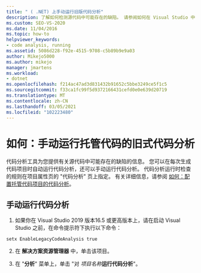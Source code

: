 ```yaml
---
title: " ( .NET) 上手动运行旧版代码分析"
description: 了解如何检测源代码中可能存在的缺陷。 请参阅如何在 Visual Studio 中的托管代码上手动运行旧版代码分析。
ms.custom: SEO-VS-2020
ms.date: 11/04/2016
ms.topic: how-to
helpviewer_keywords:
- code analysis, running
ms.assetid: 5086d228-f92e-4515-9708-c5b89b9e9a03
author: Mikejo5000
ms.author: mikejo
manager: jmartens
ms.workload:
- dotnet
ms.openlocfilehash: f214ac47ad3d831432b91652c5bbe3249ce5f1c5
ms.sourcegitcommit: f33ca1fc99f5d9372166431cefd0e0e639d20719
ms.translationtype: MT
ms.contentlocale: zh-CN
ms.lasthandoff: 03/05/2021
ms.locfileid: "102223480"
---
```

# <a name="how-to-run-legacy-code-analysis-manually-for-managed-code"></a>如何：手动运行托管代码的旧式代码分析

代码分析工具为您提供有关源代码中可能存在的缺陷的信息。 您可以在每次生成代码项目时自动运行代码分析，还可以手动运行代码分析。 代码分析运行时检查的规则在项目属性页的 "代码分析" 页上指定。 有关详细信息，请参阅 [如何：配置托管代码项目的代码分析](../code-quality/how-to-configure-code-analysis-for-a-managed-code-project.md)。

## <a name="to-run-code-analysis-manually"></a>手动运行代码分析

1. 如果你在 Visual Studio 2019 版本16.5 或更高版本上，请在启动 Visual Studio 之前，在命令提示符下执行以下命令：

```
setx EnableLegacyCodeAnalysis true
```

2. 在 **解决方案资源管理器** 中，单击该项目。

3. 在 "**分析**" 菜单上，单击 "对 *项目名称***运行代码分析**"。
